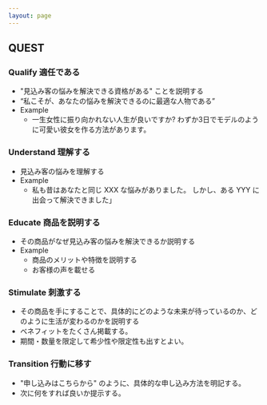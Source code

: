 ```yaml
---
layout: page
---
```


## QUEST

### Qualify 適任である

* "見込み客の悩みを解決できる資格がある" ことを説明する
* “私こそが、あなたの悩みを解決できるのに最適な人物である”
* Example
    * 一生女性に振り向かれない人生が良いですか? わずか3日でモデルのように可愛い彼女を作る方法があります。

### Understand 理解する

* 見込み客の悩みを理解する
* Example
    * 私も昔はあなたと同じ XXX な悩みがありました。 しかし、ある YYY に出会って解決できました」

### Educate 商品を説明する

* その商品がなぜ見込み客の悩みを解決できるか説明する
* Example
    * 商品のメリットや特徴を説明する
    * お客様の声を載せる

### Stimulate 刺激する

* その商品を手にすることで、具体的にどのような未来が待っているのか、どのように生活が変わるのかを説明する
* ベネフィットをたくさん掲載する。 
* 期間・数量を限定して希少性や限定性も出すとよい。

### Transition 行動に移す

* "申し込みはこちらから" のように、具体的な申し込み方法を明記する。
* 次に何をすれば良いか提示する。
